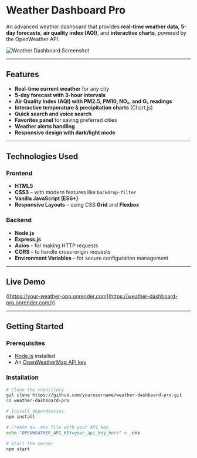 # Weather Dashboard Pro

An advanced weather dashboard that provides **real-time weather data**, **5-day forecasts**, **air quality index (AQI)**, and **interactive charts**, powered by the OpenWeather API.

![Weather Dashboard Screenshot](https://via.placeholder.com/1200x600?text=Weather+Dashboard+Pro)

---

## Features
- **Real-time current weather** for any city
- **5-day forecast with 3-hour intervals**
- **Air Quality Index (AQI) with PM2.5, PM10, NO₂, and O₃ readings**
- **Interactive temperature & precipitation charts** (Chart.js)
- **Quick search and voice search**
- **Favorites panel** for saving preferred cities
- **Weather alerts handling**
- **Responsive design with dark/light mode**

---

## Technologies Used

###  Frontend
- **HTML5**
- **CSS3** – with modern features like `backdrop-filter`
- **Vanilla JavaScript (ES6+)**
- **Responsive Layouts** – using CSS **Grid** and **Flexbox**

###  Backend
- **Node.js**
- **Express.js**
- **Axios** – for making HTTP requests
- **CORS** – to handle cross-origin requests
- **Environment Variables** – for secure configuration management

---

## Live Demo
([https://your-weather-app.onrender.com](https://weather-dashboard-pro.onrender.com/))

---

## Getting Started

### Prerequisites
- [Node.js](https://nodejs.org/) installed
- An [OpenWeatherMap API key](https://openweathermap.org/)

### Installation
```bash
# Clone the repository
git clone https://github.com/yourusername/weather-dashboard-pro.git
cd weather-dashboard-pro

# Install dependencies
npm install

# Create an .env file with your API key
echo "OPENWEATHER_API_KEY=your_api_key_here" > .env

# Start the server
npm start
